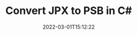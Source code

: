 ---
############################# Static ############################
layout: "auto-gen-conversion"
date: 2022-03-01T15:12:22
draft: false
otherformats: bmp dcm emf emz gif ico jp2 jpeg jpg png pps ppsx ppt pptx psb psd svg svgz tga tif tiff webp wmf wmz
breadcrumb: JPX to PSB in C#

############################# Head ############################
head_title: "JPX to PSB Converter in C#"
head_description: "Convert JPX to PSB in .NET using a few lines of code. Use the GroupDocs Document Conversion API to convert over 160 file formats."

############################# Header ############################
title: "Convert JPX to PSB in C#"
description: "JPX to PSB conversion with a few lines of .NET code"
bg_image: "https://cms.admin.containerize.com/templates/aspose/App_Themes/V3/images/bg/header1.png"
bg_overlay: false
button:
    enable: true

############################# SubMenu ############################
submenu:
    enable: true

    left:
        img_alt: "GroupDocs.Conversion for .NET"
        image: "https://cms.admin.containerize.com/templates/groupdocs/images/product-logos/90x90-noborder/groupdocs-conversion-net.png"
        product: "GroupDocs.Conversion"
        platform: ".NET"



############################# About ############################
about:
    enable: true
    title: "About GroupDocs.Conversion for .NET API"
    content: |
        [GroupDocs.Conversion for .NET](https://products.groupdocs.com/conversion/net/) can be used to convert Microsoft Word, Excel, PowerPoint, PDF, Visio and other formats. GroupDocs.Conversion is a standalone API that is suitable for back-end and internal systems where high performance is required. It does not depend on any software such as Microsoft or Open Office.
    

overview:
    enable: true
    content: |
        Convert your JPX files to PSB in .NET easily. You can use just a couple of C# code lines in any platform of your choice like - Windows, Linux, macOS.
        You can try JPX to PSB conversion for free and evaluate conversion results quality.  Along with simple file conversion scenarios you can try more advanced options for loading source JPX file and for saving output PSB result. 
        
        For example, for the source JPX file you may use the following load options:

        * auto-detect file format;
        * specify password for protected files (if file format supports it);
        * replace missing fonts to preserve document appearance.
        
        There are also advanced convert options for the PSB file:

        * convert specific document page or page range;
        * add a watermark to the converted PSB file and many more.

        Once conversion is completed you can save your PSB file to the local file path or any third-party storage like FTP, Amazon S3, Google Drive, Dropbox etc. Please note - to convert JPX to PSB there is no need for any additional software installed - like MS Office, Open Office, Adobe Acrobat Reader etc.


############################# Steps ############################
steps:
    enable: true
    title_left: "Steps to convert JPX to PSB in C#"
    content_left: |
        [GroupDocs.Conversion for .NET](https://products.groupdocs.com/conversion/net/) makes it easy for developers to convert a JPX file to PSB with a few lines of code.
        
        * Create an instance of the Converter class and provide the file JPX with the full path
        * Create and set ConvertOptions for PSB type.
        * Call the Converter.Convert method and pass the full path and format (PSB) as a parameter

    title_right: "System Requirements"
    content_right: |
        Basic conversion with GroupDocs.Conversion for .NET can be done in just a few simple steps. Our APIs are supported on all major platforms and operating systems. Before executing the code below, make sure you have the following prerequisites installed on your system.

        * Operating systems: Microsoft Windows, Linux, MacOS
        * Development environments: Microsoft Visual Studio, Xamarin, MonoDevelop
        * Frameworks: .NET Framework, .NET Standard, .NET Core, Mono
        * Get the latest GroupDocs.Conversion for .NET from [Nuget](https://www.nuget.org/packages/groupdocs.conversion)
         
    code: |
        ```csharp    
        // Load JPX file
        var converter = new GroupDocs.Conversion.Converter("input.jpx");
        // Set conversion parameters for PSB format
        var convertOptions = converter.GetPossibleConversions()["psb"].ConvertOptions;
        // Convert to PSB format
        converter.Convert("output.psb", convertOptions);
        ```

demos:
    enable: true
    title: "JPX to PSB Live Demo"
    content: |
       Convert JPX to PSB now by visiting the [GroupDocs.Conversion App](https://products.groupdocs.app/conversion/family) website. Online demo has the following advantages
          

more_formats:
    enable: true
    title: "Other supported JPX conversions in C#"
    content: "You can also convert JPX to many other file formats. Please see the list below."
       
       
back_to_top:
    enable: true
---